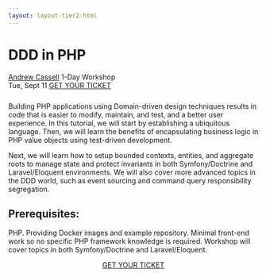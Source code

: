 ```yaml
---
layout: layout-tier2.html
---
```

<div class="container section workshop-page">
	<!-- begin workshop element -->
	<div class="row">
      <div class="col-xs-12 col-sm-2">
            <div class="speaker-container">
                <a href="../speakers/andrew-cassell.html"><div class="speaker-img andrew-cassell keep-color"></div></a>
                </div>
            </div>
        <div class="col-xs-12 col-sm-10 workshop-list">
            <h1 class="section-header">DDD in PHP</h1>
            <span class="workshops--speaker-name"><a href="../speakers/andrew-cassell.html">Andrew Cassell</a></span>
            <span class="workshops--duration">1-Day Workshop<br>Tue, Sept 11</span>
            <a class="btn get-ticket-btn" href="https://ti.to/explore-ddd-conference/explore-ddd-2018">GET YOUR TICKET</a>
            <p class="copy" style="margin-top: 25px"></p>
            <p class="copy">Building PHP applications using Domain-driven design techniques results in code that is easier to modify, maintain, and test, and a better user experience. In this tutorial, we will start by establishing a ubiquitous language. Then, we will learn the benefits of encapsulating business logic in PHP value objects using test-driven development.</p>
            <p class="copy">Next, we will learn how to setup bounded contexts, entities, and aggregate roots to manage state and protect invariants in both Symfony/Doctrine and Laravel/Eloquent environments. We will also cover more advanced topics in the DDD world, such as event sourcing and command query responsibility segregation.</p>
            <h2 class="speaker-subheader">Prerequisites:</h2>
            <p class="copy">PHP. Providing Docker images and example repository. Minimal front-end work so no specific PHP framework knowledge is required. Workshop will cover topics in both Symfony/Doctrine and Laravel/Eloquent.</p>
            <div class="col-xs-12" align="center">
                <a class="btn get-ticket-btn" href="https://ti.to/explore-ddd-conference/explore-ddd-2018">GET YOUR TICKET</a>
            </div>
        </div>
    </div>
</div> <!-- container -->
